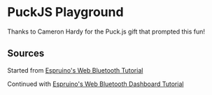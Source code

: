 # PuckJS Playground

Thanks to Cameron Hardy for the Puck.js gift that prompted this fun!

## Sources

Started from [Espruino's Web Bluetooth Tutorial](https://www.espruino.com/Web+Bluetooth)

Continued with [Espruino's Web Bluetooth Dashboard Tutorial](https://www.espruino.com/Web+Bluetooth+Dashboard)
